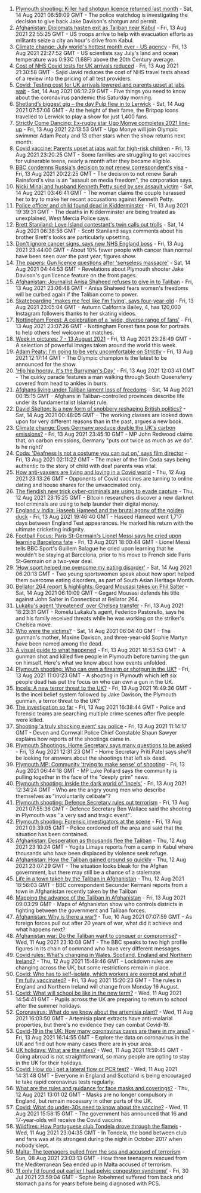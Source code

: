 1. [Plymouth shooting: Killer had shotgun licence returned last month](https://www.bbc.co.uk/news/uk-england-devon-58209726) - Sat, 14 Aug 2021 06:59:09 GMT - The police watchdog is investigating the decision to give back Jake Davison's shotgun and permit.
2. [Afghanistan: Diplomats hasten exit as Taliban near Kabul](https://www.bbc.co.uk/news/world-asia-58206400) - Fri, 13 Aug 2021 22:55:25 GMT - US troops arrive to help with evacuation efforts as militants seize a city an hour's drive from Kabul.
3. [Climate change: July world's hottest month ever - US agency](https://www.bbc.co.uk/news/world-us-canada-58208792) - Fri, 13 Aug 2021 22:27:52 GMT - US scientists say July's land and ocean temperature was 0.93C (1.68F) above the 20th Century average.
4. [Cost of NHS Covid tests for UK arrivals reduced](https://www.bbc.co.uk/news/business-58206517) - Fri, 13 Aug 2021 21:30:58 GMT - Sajid Javid reduces the cost of NHS travel tests ahead of a review into the pricing of all test providers.
5. [Covid: Testing cost for UK arrivals lowered and parents upset at jabs wait](https://www.bbc.co.uk/news/uk-58212052) - Sat, 14 Aug 2021 06:12:29 GMT - Five things you need to know about the coronavirus pandemic this Saturday morning.
6. [Shetland’s biggest gig – the day Pulp flew in to Lerwick](https://www.bbc.co.uk/news/uk-scotland-north-east-orkney-shetland-57599869) - Sat, 14 Aug 2021 07:57:06 GMT - At the height of their fame, the Britpop icons travelled to Lerwick to play a show for just 1,400 fans.
7. [Strictly Come Dancing: Ex-rugby star Ugo Monye completes 2021 line-up](https://www.bbc.co.uk/news/entertainment-arts-58089932) - Fri, 13 Aug 2021 22:13:53 GMT - Ugo Monye will join Olympic swimmer Adam Peaty and 13 other stars when the show returns next month.
8. [Covid vaccine: Parents upset at jabs wait for high-risk children](https://www.bbc.co.uk/news/health-58179302) - Fri, 13 Aug 2021 23:20:25 GMT - Some families are struggling to get vaccines for vulnerable teens, nearly a month after they became eligible.
9. [BBC condemns Russia's decision to not renew correspondent's visa](https://www.bbc.co.uk/news/world-europe-58203842) - Fri, 13 Aug 2021 20:22:25 GMT - The decision to not renew Sarah Rainsford's visa is an "assault on media freedom", the corporation says.
10. [Nicki Minaj and husband Kenneth Petty sued by sex assault victim](https://www.bbc.co.uk/news/world-us-canada-58209403) - Sat, 14 Aug 2021 03:46:41 GMT - The woman claims the couple harassed her to try to make her recant accusations against Kenneth Petty.
11. [Police officer and child found dead in Kidderminster](https://www.bbc.co.uk/news/uk-england-hereford-worcester-58205396) - Fri, 13 Aug 2021 19:39:31 GMT - The deaths in Kidderminster are being treated as unexplained, West Mercia Police says.
12. [Brett Staniland: Love Island contestant's twin calls out trolls](https://www.bbc.co.uk/news/uk-england-derbyshire-58201708) - Sat, 14 Aug 2021 06:38:56 GMT - Scott Staniland says comments about his brother Brett's looks are particularly upsetting.
13. [Don't ignore cancer signs, says new NHS England boss](https://www.bbc.co.uk/news/health-58199169) - Fri, 13 Aug 2021 23:44:00 GMT - About 10% fewer people with cancer than normal have been seen over the past year, figures show.
14. [The papers: Gun licence questions after 'senseless massacre'](https://www.bbc.co.uk/news/blogs-the-papers-58209181) - Sat, 14 Aug 2021 04:44:53 GMT - Revelations about Plymouth shooter Jake Davison's gun licence feature on the front pages.
15. [Afghanistan: Journalist Anisa Shaheed refuses to give in to Taliban](https://www.bbc.co.uk/news/world-asia-58175088) - Fri, 13 Aug 2021 23:06:48 GMT - Anisa Shaheed fears women's freedoms will be curbed again if the Taliban come to power.
16. [Skateboarding 'makes me feel like I'm flying', says four-year-old](https://www.bbc.co.uk/news/uk-england-sussex-58159663) - Fri, 13 Aug 2021 23:05:04 GMT - Autumn California Bailey, 4, has 120,000 Instagram followers thanks to her skating videos.
17. [Nottingham Forest: A celebration of a 'wide, diverse range of fans'](https://www.bbc.co.uk/news/uk-england-nottinghamshire-58201036) - Fri, 13 Aug 2021 23:07:26 GMT - Nottingham Forest fans pose for portraits to help others feel welcome at matches.
18. [Week in pictures: 7 - 13 August 2021](https://www.bbc.co.uk/news/in-pictures-58187378) - Fri, 13 Aug 2021 23:28:49 GMT - A selection of powerful images taken around the world this week.
19. [Adam Peaty: I'm going to be very uncomfortable on Strictly](https://www.bbc.co.uk/news/newsbeat-58203082) - Fri, 13 Aug 2021 12:17:14 GMT - The Olympic champion is the latest to be announced for the show.
20. ['Hip hip hooray, it's the Burryman's Day'](https://www.bbc.co.uk/news/uk-scotland-edinburgh-east-fife-58201759) - Fri, 13 Aug 2021 12:03:41 GMT - The quirky parade features a man walking through South Queensferry covered from head to ankles in burrs.
21. [Afghans living under Taliban lament loss of freedoms](https://www.bbc.co.uk/news/world-asia-58191440) - Sat, 14 Aug 2021 00:15:15 GMT - Afghans in Taliban-controlled provinces describe life under its fundamentalist Islamist rule.
22. [David Skelton: Is a new form of snobbery reshaping British politics?](https://www.bbc.co.uk/news/uk-politics-58186519) - Sat, 14 Aug 2021 00:48:05 GMT - The working classes are looked down upon for very different reasons than in the past, argues a new book.
23. [Climate change: Does Germany produce double the UK's carbon emissions?](https://www.bbc.co.uk/news/58148881) - Fri, 13 Aug 2021 23:45:10 GMT - MP John Redwood claims that, on carbon emissions, Germany "puts out twice as much as we do". Is he right?
24. [Coda: 'Deafness is not a costume you can put on,' says film director](https://www.bbc.co.uk/news/entertainment-arts-58058653) - Fri, 13 Aug 2021 02:11:22 GMT - The maker of the film Coda says being authentic to the story of child with deaf parents was vital.
25. [How anti-vaxxers are living and loving in a Covid world](https://www.bbc.co.uk/news/blogs-trending-58146525) - Thu, 12 Aug 2021 23:13:26 GMT - Opponents of Covid vaccines are turning to online dating and house shares for the unvaccinated only.
26. [The fiendish new trick cyber-criminals are using to evade capture](https://www.bbc.co.uk/news/technology-58176113) - Thu, 12 Aug 2021 23:15:25 GMT - Bitcoin researchers discover a new darknet tool criminals are using to help launder their digital money.
27. [England v India: Haseeb Hameed and the brutal agony of the golden duck](https://www.bbc.co.uk/sport/cricket/58208544) - Fri, 13 Aug 2021 19:46:40 GMT - Haseed Hameed went 1,717 days between England Test appearances. He marked his return with the ultimate cricketing indignity.
28. [Football Focus: Paris St-Germain's Lionel Messi says he cried upon learning Barcelona fate](https://www.bbc.co.uk/sport/av/football/58201646) - Fri, 13 Aug 2021 18:00:44 GMT - Lionel Messi tells BBC Sport's Guillem Balague he cried upon learning that he wouldn't be staying at Barcelona, prior to his move to French side Paris St-Germain on a two-year deal.
29. ['How sport helped me overcome my eating disorder'](https://www.bbc.co.uk/sport/58172469) - Sat, 14 Aug 2021 06:20:13 GMT - Two young sportswomen speak about how sport helped them overcome eating disorders, as part of South Asian Heritage Month.
30. [Bellator 264 report & highlights: Gegard Mousasi takes on Phil Salter](https://www.bbc.co.uk/sport/mixed-martial-arts/58212512) - Sat, 14 Aug 2021 06:10:09 GMT - Gegard Mousasi defends his title against John Salter in Connecticut at Bellator 264.
31. [Lukaku's agent 'threatened' over Chelsea transfer](https://www.bbc.co.uk/sport/football/58207452) - Fri, 13 Aug 2021 18:23:31 GMT - Romelu Lukaku's agent, Federico Pastorello, says he and his family received threats while he was working on the striker's Chelsea move.
32. [Who were the victims?](https://www.bbc.co.uk/news/uk-58202760) - Sat, 14 Aug 2021 06:04:40 GMT - The gunman's mother, Maxine Davison, and three-year-old Sophie Martyn have been named among the dead.
33. [A visual guide to what happened](https://www.bbc.co.uk/news/uk-england-devon-58200336) - Fri, 13 Aug 2021 16:53:53 GMT - A gunman shot and killed five people in Plymouth before turning the gun on himself. Here's what we know about how events unfolded.
34. [Plymouth shooting: Who can own a firearm or shotgun in the UK?](https://www.bbc.co.uk/news/uk-58198857) - Fri, 13 Aug 2021 11:00:23 GMT - A shooting in Plymouth which left six people dead has put the focus on who can own a gun in the UK.
35. [Incels: A new terror threat to the UK?](https://www.bbc.co.uk/news/uk-58207064) - Fri, 13 Aug 2021 16:49:36 GMT - Is the incel belief system followed by Jake Davison, the Plymouth gunman, a terror threat to the UK?
36. [The investigation so far](https://www.bbc.co.uk/news/uk-58200018) - Fri, 13 Aug 2021 16:38:44 GMT - Police and forensic teams are searching multiple crime scenes after five people were killed.
37. [Shooting 'a truly shocking event' say police](https://www.bbc.co.uk/news/uk-58198081) - Fri, 13 Aug 2021 11:14:17 GMT - Devon and Cornwall Police Chief Constable Shaun Sawyer explains how reports of the shootings came in.
38. [Plymouth Shootings: Home Secretary says many questions to be asked](https://www.bbc.co.uk/news/uk-58200691) - Fri, 13 Aug 2021 12:31:23 GMT - Home Secretary Priti Patel says she'll be looking for answers about the shootings that left six dead.
39. [Plymouth MP: Community 'trying to make sense' of shooting](https://www.bbc.co.uk/news/uk-58198078) - Fri, 13 Aug 2021 06:44:18 GMT - MP Luke Pollard says the community is pulling together in the face of the "deeply grim" news.
40. [Plymouth shooting: Inside the dark world of 'incels'](https://www.bbc.co.uk/news/blogs-trending-44053828) - Fri, 13 Aug 2021 12:34:24 GMT - Who are the angry young men who describe themselves as "involuntarily celibate"?
41. [Plymouth shooting: Defence Secretary rules out terrorism](https://www.bbc.co.uk/news/uk-58198079) - Fri, 13 Aug 2021 07:55:36 GMT - Defence Secretary Ben Wallace said the shooting in Plymouth was ''a very sad and tragic event''.
42. [Plymouth shooting: Forensic investigators at the scene](https://www.bbc.co.uk/news/uk-58200017) - Fri, 13 Aug 2021 09:39:05 GMT - Police cordoned off the area and said that the situation has been contained.
43. [Afghanistan: Desperation as thousands flee the Taliban](https://www.bbc.co.uk/news/world-asia-58191043) - Thu, 12 Aug 2021 23:10:24 GMT - Yogita Limaye reports from a camp in Kabul where thousands who have been displaced by violence seek refuge.
44. [Afghanistan: How the Taliban gained ground so quickly](https://www.bbc.co.uk/news/world-asia-58187410) - Thu, 12 Aug 2021 23:07:29 GMT - The situation looks bleak for the Afghan government, but there may still be a chance of a stalemate.
45. [Life in a town taken by the Taliban in Afghanistan](https://www.bbc.co.uk/news/world-asia-58194378) - Thu, 12 Aug 2021 18:56:03 GMT - BBC correspondent Secunder Kermani reports from a town in Afghanistan recently taken by the Taliban
46. [Mapping the advance of the Taliban in Afghanistan](https://www.bbc.co.uk/news/world-asia-57933979) - Fri, 13 Aug 2021 09:03:29 GMT - Maps of Afghanistan show who controls districts in fighting between the government and Taliban forces.
47. [Afghanistan: Why is there a war?](https://www.bbc.co.uk/news/world-asia-49192495) - Tue, 10 Aug 2021 07:07:59 GMT - As foreign forces pull out after 20 years of war, what did it achieve and what happens next?
48. [Afghanistan war: Do the Taliban want to conquer or compromise?](https://www.bbc.co.uk/news/world-asia-58181670) - Wed, 11 Aug 2021 23:10:08 GMT - The BBC speaks to two high profile figures in its chain of command who have very different messages.
49. [Covid rules: What's changing in Wales, Scotland, England and Northern Ireland?](https://www.bbc.co.uk/news/explainers-52530518) - Thu, 12 Aug 2021 15:49:46 GMT - Lockdown rules are changing across the UK, but some restrictions remain in place.
50. [Covid: Who has to self-isolate, which workers are exempt and what if I'm fully vaccinated?](https://www.bbc.co.uk/news/explainers-54239922) - Fri, 13 Aug 2021 15:20:23 GMT - The rules in England and Northern Ireland will change from Monday 16 August.
51. [Covid: What will school be like in the new term?](https://www.bbc.co.uk/news/education-51643556) - Wed, 11 Aug 2021 14:54:41 GMT - Pupils across the UK are preparing to return to school after the summer holidays.
52. [Coronavirus: What do we know about the artemisia plant?](https://www.bbc.co.uk/news/world-africa-53484298) - Wed, 11 Aug 2021 16:03:50 GMT - Artemisia plant extracts have anti-malarial properties, but there's no evidence they can combat Covid-19.
53. [Covid-19 in the UK: How many coronavirus cases are there in my area?](https://www.bbc.co.uk/news/uk-51768274) - Fri, 13 Aug 2021 16:14:55 GMT - Explore the data on coronavirus in the UK and find out how many cases there are in your area.
54. [UK holidays: What are the rules?](https://www.bbc.co.uk/news/explainers-52646738) - Wed, 11 Aug 2021 11:59:45 GMT - Going abroad is not straightforward, so many people are opting to stay in the UK for their holidays.
55. [Covid: How do I get a lateral flow or PCR test?](https://www.bbc.co.uk/news/health-51943612) - Wed, 11 Aug 2021 14:31:48 GMT - Everyone in England and Scotland is being encouraged to take rapid coronavirus tests regularly.
56. [What are the rules and guidance for face masks and coverings?](https://www.bbc.co.uk/news/health-51205344) - Thu, 12 Aug 2021 13:01:02 GMT - Masks are no longer compulsory in England, but remain necessary in other parts of the UK.
57. [Covid: What do under-30s need to know about the vaccine?](https://www.bbc.co.uk/news/health-57273875) - Wed, 11 Aug 2021 15:58:15 GMT - The government has announced that 16 and 17-year-olds will receive the Covid vaccine.
58. [Wildfires: How Portuguese club Tondela drove through the flames](https://www.bbc.co.uk/sport/football/58101546) - Wed, 11 Aug 2021 23:04:35 GMT - In Tondela, the bond between club and fans was at its strongest during the night in October 2017 when nobody slept.
59. [Malta: The teenagers pulled from the sea and accused of terrorism](https://www.bbc.co.uk/news/world-57988934) - Sun, 08 Aug 2021 23:03:13 GMT - How three teenagers rescued from the Mediterranean Sea ended up in Malta accused of terrorism.
60. [‘If only I’d found out earlier I had pelvic congestion syndrome’](https://www.bbc.co.uk/news/stories-58030699) - Fri, 30 Jul 2021 23:59:04 GMT - Sophie Robehmed suffered from back and stomach pains for years before being diagnosed with PCS.
